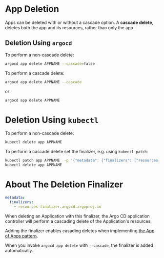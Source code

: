 # App Deletion

Apps can be deleted with or without a cascade option. A **cascade delete**, deletes both the app and its resources, rather than only the app.

## Deletion Using `argocd`

To perform a non-cascade delete:

```bash
argocd app delete APPNAME --cascade=false
```

To perform a cascade delete:

```bash
argocd app delete APPNAME --cascade
```

or

```bash
argocd app delete APPNAME
```

# Deletion Using `kubectl`

To perform a non-cascade delete:

```bash
kubectl delete app APPNAME
```

To perform a cascade delete set the finalizer, e.g. using `kubectl patch`:

```bash
kubectl patch app APPNAME  -p '{"metadata": {"finalizers": ["resources-finalizer.argocd.argoproj.io"]}}' --type merge
kubectl delete app APPNAME
```

# About The Deletion Finalizer

```yaml
metadata:
  finalizers:
    - resources-finalizer.argocd.argoproj.io
```

When deleting an Application with this finalizer, the Argo CD application controller will perform a cascading delete of the Application's resources.

Adding the finalizer enables casading deletes when implementing [the App of Apps pattern](../operator-manual/cluster-bootstrapping.md#cascading-deletion).

When you invoke `argocd app delete` with `--cascade`, the finalizer is added automatically.
